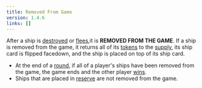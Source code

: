 ```yaml
---
title: Removed From Game
version: 1.4.6
links: []
---
```


After a ship is [destroyed](/rules/Destoryed) or [flees](/rules/Flee),it is **REMOVED FROM THE GAME**. If a ship is removed from the game, it returns all of its [tokens](/rules/Tokens) to the [supply](/rules/Supply), its ship card is flipped facedown, and the ship is placed on top of its ship card.

- At the end of a [round](/rules/Round), if all of a player's ships have been removed from the game, the game ends and the other player [wins](/rules/Winning_The_Game).
- Ships that are placed in [reserve](/rules/Reserve) are not removed from the game.
